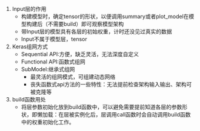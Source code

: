 1. Input层的作用
    - 构建模型时，确定tensor的形状，以便调用summary或者plot_model在模型构建后（不需要build）即可观察模型架构
    - 带Input层的模型具有各层的初始权重，计时还没见过真实的数据
    - Input不属于模型层，tensor 
2. Keras组网方式
    - Sequential API:方便，缺乏灵活，无法深度自定义
    - Functional API:函数式组网
    - SubModel:继承式组网
        - 最灵活的组网模式，可组建动态网络
        - 丧失函数式api方法的一些特性：无法提前检查架构输入输出、架构可被克隆等
3. build函数用处
    - 将层参数初始化放到build函数中，可以避免需要提前知道各层的参数形状，即懒加载：在层被实例化后，层调用call函数时会自动调用build函数中的权重初始化工作。